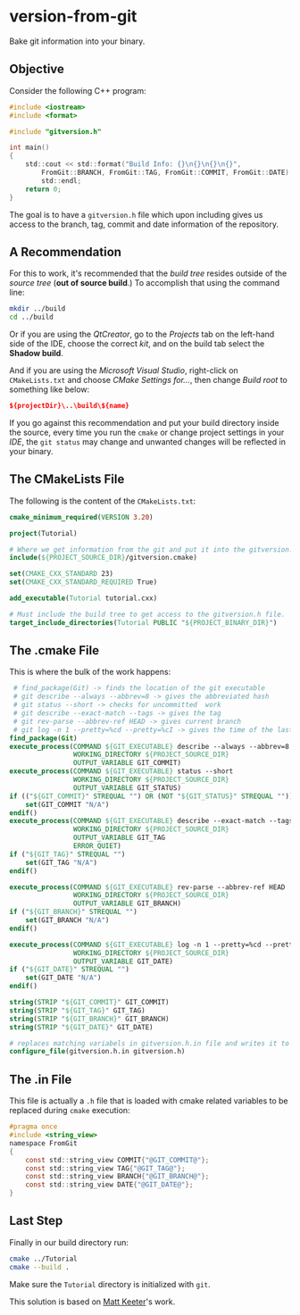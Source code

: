 # version-from-git
Bake git information into your binary.

## Objective
Consider the following C++ program:

```c
#include <iostream>
#include <format>

#include "gitversion.h"

int main()
{
    std::cout << std::format("Build Info: {}\n{}\n{}\n{}",
        FromGit::BRANCH, FromGit::TAG, FromGit::COMMIT, FromGit::DATE) << 
        std::endl;
    return 0;
}
```

The goal is to have a `gitversion.h` file which upon including gives us access to the branch, tag, commit and date information of the repository.

## A Recommendation
For this to work, it's recommended that the *build tree* resides outside of the *source tree* (**out of source build**.) To accomplish that using the command line:

```bash
mkdir ../build
cd ../build
```

Or if you are using the *QtCreator*, go to the *Projects* tab on the left-hand side of the IDE, choose the correct *kit*, and on the build tab select the **Shadow build**.

And if you are using the *Microsoft Visual Studio*, right-click on `CMakeLists.txt` and choose *CMake Settings for...*, then change *Build root* to something like below:

```cmake
${projectDir}\..\build\${name}
```

If you go against this recommendation and put your build directory inside the source, every time you run the `cmake` or change project settings in your *IDE*, the `git status` may change and unwanted changes will be reflected in your binary.

## The CMakeLists File
The following is the content of the `CMakeLists.txt`:

```cmake
cmake_minimum_required(VERSION 3.20)

project(Tutorial)

# Where we get information from the git and put it into the gitversion.h file.
include(${PROJECT_SOURCE_DIR}/gitversion.cmake)

set(CMAKE_CXX_STANDARD 23)
set(CMAKE_CXX_STANDARD_REQUIRED True)

add_executable(Tutorial tutorial.cxx)

# Must include the build tree to get access to the gitversion.h file.
target_include_directories(Tutorial PUBLIC "${PROJECT_BINARY_DIR}")
```
## The .cmake File
This is where the bulk of the work happens:

```cmake
 # find_package(Git) -> finds the location of the git executable
 # git describe --always --abbrev=8 -> gives the abbreviated hash
 # git status --short -> checks for uncommitted  work
 # git describe --exact-match --tags -> gives the tag
 # git rev-parse --abbrev-ref HEAD -> gives current branch
 # git log -n 1 --pretty=%cd --pretty=%cI -> gives the time of the last commit
find_package(Git)
execute_process(COMMAND ${GIT_EXECUTABLE} describe --always --abbrev=8
                WORKING_DIRECTORY ${PROJECT_SOURCE_DIR}
                OUTPUT_VARIABLE GIT_COMMIT)
execute_process(COMMAND ${GIT_EXECUTABLE} status --short
                WORKING_DIRECTORY ${PROJECT_SOURCE_DIR}
                OUTPUT_VARIABLE GIT_STATUS)
if (("${GIT_COMMIT}" STREQUAL "") OR (NOT "${GIT_STATUS}" STREQUAL ""))
    set(GIT_COMMIT "N/A")
endif()
execute_process(COMMAND ${GIT_EXECUTABLE} describe --exact-match --tags
                WORKING_DIRECTORY ${PROJECT_SOURCE_DIR}
                OUTPUT_VARIABLE GIT_TAG
                ERROR_QUIET)
if ("${GIT_TAG}" STREQUAL "")
    set(GIT_TAG "N/A")
endif()

execute_process(COMMAND ${GIT_EXECUTABLE} rev-parse --abbrev-ref HEAD
                WORKING_DIRECTORY ${PROJECT_SOURCE_DIR}
                OUTPUT_VARIABLE GIT_BRANCH)
if ("${GIT_BRANCH}" STREQUAL "")
    set(GIT_BRANCH "N/A")
endif()

execute_process(COMMAND ${GIT_EXECUTABLE} log -n 1 --pretty=%cd --pretty=%cI
                WORKING_DIRECTORY ${PROJECT_SOURCE_DIR}
                OUTPUT_VARIABLE GIT_DATE)
if ("${GIT_DATE}" STREQUAL "")
    set(GIT_DATE "N/A")
endif()

string(STRIP "${GIT_COMMIT}" GIT_COMMIT)
string(STRIP "${GIT_TAG}" GIT_TAG)
string(STRIP "${GIT_BRANCH}" GIT_BRANCH)
string(STRIP "${GIT_DATE}" GIT_DATE)

# replaces matching variabels in gitversion.h.in file and writes it to gitversion.h
configure_file(gitversion.h.in gitversion.h)
```

## The .in File
This file is actually a `.h` file that is loaded with cmake related variables to be replaced during `cmake` execution:

```c
#pragma once
#include <string_view>
namespace FromGit
{
    const std::string_view COMMIT{"@GIT_COMMIT@"};
    const std::string_view TAG{"@GIT_TAG@"};
    const std::string_view BRANCH{"@GIT_BRANCH@"};
    const std::string_view DATE{"@GIT_DATE@"};
}
```

## Last Step
Finally in our build directory run:

```bash
cmake ../Tutorial
cmake --build .
```
Make sure the `Tutorial` directory is initialized with `git`.

This solution is based on [Matt Keeter](https://www.mattkeeter.com/blog/2018-01-06-versioning/)'s work.